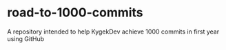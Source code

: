 # road-to-1000-commits
A repository intended to help KygekDev achieve 1000 commits in first year using GitHub
